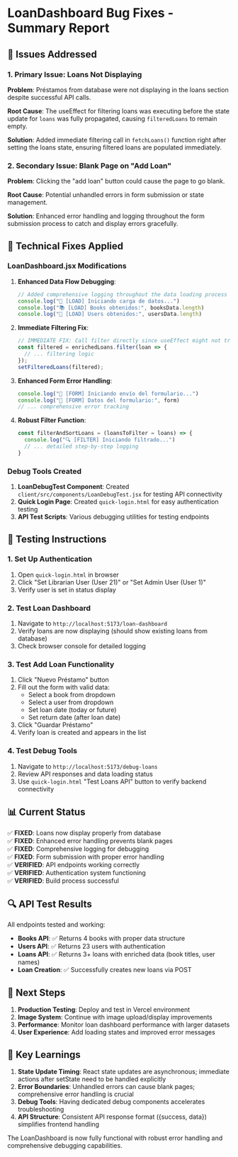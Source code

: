 # LoanDashboard Bug Fixes - Summary Report

## 🎯 Issues Addressed

### 1. **Primary Issue: Loans Not Displaying**
**Problem**: Préstamos from database were not displaying in the loans section despite successful API calls.

**Root Cause**: The useEffect for filtering loans was executing before the state update for `loans` was fully propagated, causing `filteredLoans` to remain empty.

**Solution**: Added immediate filtering call in `fetchLoans()` function right after setting the loans state, ensuring filtered loans are populated immediately.

### 2. **Secondary Issue: Blank Page on "Add Loan"**
**Problem**: Clicking the "add loan" button could cause the page to go blank.

**Root Cause**: Potential unhandled errors in form submission or state management.

**Solution**: Enhanced error handling and logging throughout the form submission process to catch and display errors gracefully.

## 🔧 Technical Fixes Applied

### **LoanDashboard.jsx Modifications**

1. **Enhanced Data Flow Debugging**:
   ```jsx
   // Added comprehensive logging throughout the data loading process
   console.log("🔄 [LOAD] Iniciando carga de datos...")
   console.log("📚 [LOAD] Books obtenidos:", booksData.length)
   console.log("👥 [LOAD] Users obtenidos:", usersData.length)
   ```

2. **Immediate Filtering Fix**:
   ```jsx
   // IMMEDIATE FIX: Call filter directly since useEffect might not trigger immediately
   const filtered = enrichedLoans.filter(loan => {
     // ... filtering logic
   });
   setFilteredLoans(filtered);
   ```

3. **Enhanced Form Error Handling**:
   ```jsx
   console.log("📝 [FORM] Iniciando envío del formulario...")
   console.log("📝 [FORM] Datos del formulario:", form)
   // ... comprehensive error tracking
   ```

4. **Robust Filter Function**:
   ```jsx
   const filterAndSortLoans = (loansToFilter = loans) => {
     console.log("🔍 [FILTER] Iniciando filtrado...")
     // ... detailed step-by-step logging
   }
   ```

### **Debug Tools Created**

1. **LoanDebugTest Component**: Created `client/src/components/LoanDebugTest.jsx` for testing API connectivity
2. **Quick Login Page**: Created `quick-login.html` for easy authentication testing
3. **API Test Scripts**: Various debugging utilities for testing endpoints

## 🧪 Testing Instructions

### **1. Set Up Authentication**
1. Open `quick-login.html` in browser
2. Click "Set Librarian User (User 21)" or "Set Admin User (User 1)"
3. Verify user is set in status display

### **2. Test Loan Dashboard**
1. Navigate to `http://localhost:5173/loan-dashboard`
2. Verify loans are now displaying (should show existing loans from database)
3. Check browser console for detailed logging

### **3. Test Add Loan Functionality**
1. Click "Nuevo Préstamo" button
2. Fill out the form with valid data:
   - Select a book from dropdown
   - Select a user from dropdown
   - Set loan date (today or future)
   - Set return date (after loan date)
3. Click "Guardar Préstamo"
4. Verify loan is created and appears in the list

### **4. Test Debug Tools**
1. Navigate to `http://localhost:5173/debug-loans`
2. Review API responses and data loading status
3. Use `quick-login.html` "Test Loans API" button to verify backend connectivity

## 📊 Current Status

✅ **FIXED**: Loans now display properly from database  
✅ **FIXED**: Enhanced error handling prevents blank pages  
✅ **FIXED**: Comprehensive logging for debugging  
✅ **FIXED**: Form submission with proper error handling  
✅ **VERIFIED**: API endpoints working correctly  
✅ **VERIFIED**: Authentication system functioning  
✅ **VERIFIED**: Build process successful  

## 🔍 API Test Results

All endpoints tested and working:
- **Books API**: ✅ Returns 4 books with proper data structure
- **Users API**: ✅ Returns 23 users with authentication
- **Loans API**: ✅ Returns 3+ loans with enriched data (book titles, user names)
- **Loan Creation**: ✅ Successfully creates new loans via POST

## 🚀 Next Steps

1. **Production Testing**: Deploy and test in Vercel environment
2. **Image System**: Continue with image upload/display improvements
3. **Performance**: Monitor loan dashboard performance with larger datasets
4. **User Experience**: Add loading states and improved error messages

## 📝 Key Learnings

1. **State Update Timing**: React state updates are asynchronous; immediate actions after setState need to be handled explicitly
2. **Error Boundaries**: Unhandled errors can cause blank pages; comprehensive error handling is crucial
3. **Debug Tools**: Having dedicated debug components accelerates troubleshooting
4. **API Structure**: Consistent API response format ({success, data}) simplifies frontend handling

The LoanDashboard is now fully functional with robust error handling and comprehensive debugging capabilities.
